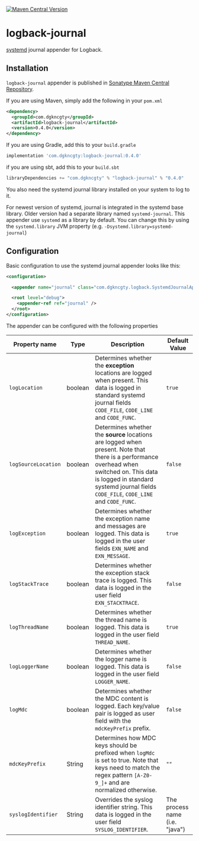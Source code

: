 [![Maven Central Version](https://img.shields.io/maven-central/v/com.dgkncgty/logback-journal)](https://central.sonatype.com/artifact/com.dgkncgty/logback-journal)

# logback-journal

[systemd](http://freedesktop.org/wiki/Software/systemd/) journal appender for Logback.

## Installation

`logback-journal` appender is published in [Sonatype Maven Central Repository](https://central.sonatype.com/artifact/com.dgkncgty/logback-journal).

If you are using Maven, simply add the following in your `pom.xml`
```xml
<dependency>
  <groupId>com.dgkncgty</groupId>
  <artifactId>logback-journal</artifactId>
  <version>0.4.0</version>
</dependency>
```

If you are using Gradle, add this to your `build.gradle`
```groovy
implementation 'com.dgkncgty:logback-journal:0.4.0'
```

if you are using sbt, add this to your `build.sbt`
```scala
libraryDependencies += "com.dgkncgty" % "logback-journal" % "0.4.0"
```

You also need the systemd journal library installed on your system to log to it.

For newest version of systemd, journal is integrated in the systemd base library. Older version had a separate library named `systemd-journal`.
This appender use `systemd` as a library by default. You can change this by using the `systemd.library` JVM property (e.g. `-Dsystemd.library=systemd-journal`)

## Configuration

Basic configuration to use the systemd journal appender looks like this:
```xml
<configuration>

  <appender name="journal" class="com.dgkncgty.logback.SystemdJournalAppender" />

  <root level="debug">
    <appender-ref ref="journal" />
  </root>
</configuration>
```

The appender can be configured with the following properties

Property name      | Type    | Description | Default Value
------------------ | ------- | ----------- | -------------
`logLocation`      | boolean | Determines whether the **exception** locations are logged when present. This data is logged in standard systemd journal fields `CODE_FILE`, `CODE_LINE` and `CODE_FUNC`. | `true`
`logSourceLocation`| boolean | Determines whether the **source** locations are logged when present. Note that there is a performance overhead when switched on. This data is logged in standard systemd journal fields `CODE_FILE`, `CODE_LINE` and `CODE_FUNC`. | `false`
`logException`     | boolean | Determines whether the exception name and messages are logged. This data is logged in the user fields `EXN_NAME` and `EXN_MESSAGE`. | `true`
`logStackTrace`    | boolean | Determines whether the exception stack trace is logged. This data is logged in the user field `EXN_STACKTRACE`. | `false`
`logThreadName`    | boolean | Determines whether the thread name is logged. This data is logged in the user field `THREAD_NAME`. | `true`
`logLoggerName`    | boolean | Determines whether the logger name is logged. This data is logged in the user field `LOGGER_NAME`. | `false`
`logMdc`           | boolean | Determines whether the MDC content is logged. Each key/value pair is logged as user field with the `mdcKeyPrefix` prefix. | `false`
`mdcKeyPrefix`     | String  | Determines how MDC keys should be prefixed when `logMdc` is set to true. Note that keys need to match the regex pattern `[A-Z0-9_]+` and are normalized otherwise. | `""`
`syslogIdentifier` | String  | Overrides the syslog identifier string. This data is logged in the user field `SYSLOG_IDENTIFIER`. | The process name (i.e. "java")

